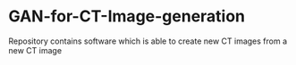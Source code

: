# GAN-for-CT-Image-generation
Repository contains software which is able to create new CT images from a new CT image
